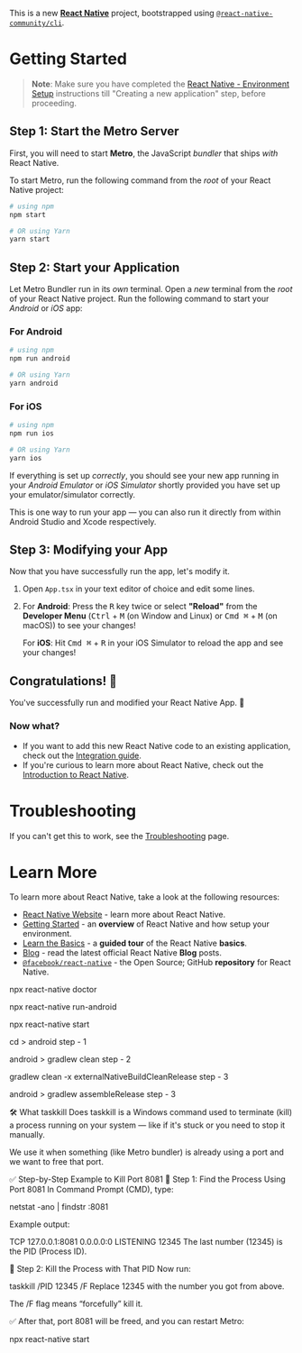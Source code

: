 This is a new [**React Native**](https://reactnative.dev) project, bootstrapped using [`@react-native-community/cli`](https://github.com/react-native-community/cli).

# Getting Started

>**Note**: Make sure you have completed the [React Native - Environment Setup](https://reactnative.dev/docs/environment-setup) instructions till "Creating a new application" step, before proceeding.

## Step 1: Start the Metro Server

First, you will need to start **Metro**, the JavaScript _bundler_ that ships _with_ React Native.

To start Metro, run the following command from the _root_ of your React Native project:

```bash
# using npm
npm start

# OR using Yarn
yarn start
```

## Step 2: Start your Application

Let Metro Bundler run in its _own_ terminal. Open a _new_ terminal from the _root_ of your React Native project. Run the following command to start your _Android_ or _iOS_ app:

### For Android

```bash
# using npm
npm run android

# OR using Yarn
yarn android
```

### For iOS

```bash
# using npm
npm run ios

# OR using Yarn
yarn ios
```

If everything is set up _correctly_, you should see your new app running in your _Android Emulator_ or _iOS Simulator_ shortly provided you have set up your emulator/simulator correctly.

This is one way to run your app — you can also run it directly from within Android Studio and Xcode respectively.

## Step 3: Modifying your App

Now that you have successfully run the app, let's modify it.

1. Open `App.tsx` in your text editor of choice and edit some lines.
2. For **Android**: Press the <kbd>R</kbd> key twice or select **"Reload"** from the **Developer Menu** (<kbd>Ctrl</kbd> + <kbd>M</kbd> (on Window and Linux) or <kbd>Cmd ⌘</kbd> + <kbd>M</kbd> (on macOS)) to see your changes!

   For **iOS**: Hit <kbd>Cmd ⌘</kbd> + <kbd>R</kbd> in your iOS Simulator to reload the app and see your changes!

## Congratulations! :tada:

You've successfully run and modified your React Native App. :partying_face:

### Now what?

- If you want to add this new React Native code to an existing application, check out the [Integration guide](https://reactnative.dev/docs/integration-with-existing-apps).
- If you're curious to learn more about React Native, check out the [Introduction to React Native](https://reactnative.dev/docs/getting-started).

# Troubleshooting

If you can't get this to work, see the [Troubleshooting](https://reactnative.dev/docs/troubleshooting) page.

# Learn More

To learn more about React Native, take a look at the following resources:

- [React Native Website](https://reactnative.dev) - learn more about React Native.
- [Getting Started](https://reactnative.dev/docs/environment-setup) - an **overview** of React Native and how setup your environment.
- [Learn the Basics](https://reactnative.dev/docs/getting-started) - a **guided tour** of the React Native **basics**.
- [Blog](https://reactnative.dev/blog) - read the latest official React Native **Blog** posts.
- [`@facebook/react-native`](https://github.com/facebook/react-native) - the Open Source; GitHub **repository** for React Native.

<!-- ======================================================= -->

npx react-native doctor

npx react-native run-android

npx react-native start


cd > android                                 step - 1

<!-- APK gradlew clean -->
android > gradlew clean                      step - 2

<!-- If you get any error while cleaning with gradlew clean, then in the next step you need to give this command -->
gradlew clean -x externalNativeBuildCleanRelease      step - 3


<!-- After this command, this command -->

<!-- APK gradlew assembleRelease -->
android > gradlew assembleRelease            step - 3

<!-- ======================================================= -->



🛠 What taskkill Does
taskkill is a Windows command used to terminate (kill) a process running on your system — like if it's stuck or you need to stop it manually.

We use it when something (like Metro bundler) is already using a port and we want to free that port.

✅ Step-by-Step Example to Kill Port 8081
📍 Step 1: Find the Process Using Port 8081
In Command Prompt (CMD), type:

netstat -ano | findstr :8081

Example output:

TCP    127.0.0.1:8081     0.0.0.0:0     LISTENING     12345
The last number (12345) is the PID (Process ID).

📍 Step 2: Kill the Process with That PID
Now run:

taskkill /PID 12345 /F
Replace 12345 with the number you got from above.

The /F flag means “forcefully” kill it.

✅ After that, port 8081 will be freed, and you can restart Metro:

npx react-native start
